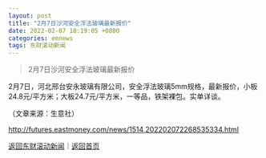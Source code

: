 ```yaml
---
layout: post
title: "2月7日沙河安全浮法玻璃最新报价"
date: 2022-02-07 18:19:05 +0800
categories: emnews
tags: 东财滚动新闻
---
```

> 2月7日沙河安全浮法玻璃最新报价

<p>2月7日，河北邢台安永玻璃有限公司，安全浮法玻璃5mm规格，最新报价，小板24.8元/平方米；大板24.7元/平方米，一等品，铁架裸包。实单详谈。</p><p class="em_media">（文章来源：生意社）</p>

<http://futures.eastmoney.com/news/1514,202202072268535334.html>

[返回东财滚动新闻](//finews.withounder.com/emnews/)｜[返回首页](//finews.withounder.com/)